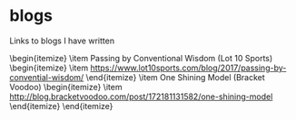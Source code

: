 # blogs
Links to blogs I have written

\begin{itemize}
	\item Passing by Conventional Wisdom (Lot 10 Sports)
	\begin{itemize}
		\item https://www.lot10sports.com/blog/2017/passing-by-convential-wisdom/
	\end{itemize}
	\item One Shining Model (Bracket Voodoo)
	\begin{itemize}
		\item http://blog.bracketvoodoo.com/post/172181131582/one-shining-model
	\end{itemize}
\end{itemize}